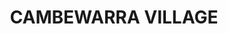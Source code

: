 ---
lastmod: '2025-04-06T06:05:20+00:00'
latitude: -34.82255635
layout: suburb
longitude: 150.558862
postcode: '2540'
state: NSW
title: CAMBEWARRA VILLAGE
url: /nsw/cambewarra-village/
---